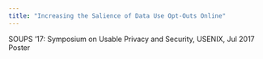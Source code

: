 ```yaml
---
title: "Increasing the Salience of Data Use Opt-Outs Online"
---
```


SOUPS ’17: Symposium on Usable Privacy and Security, USENIX, Jul 2017 Poster


